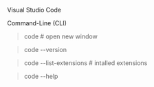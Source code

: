 
Visual Studio Code


Command-Line (CLI)

> code  # open new window

> code --version 

> code --list-extensions  # intalled extensions

> code --help